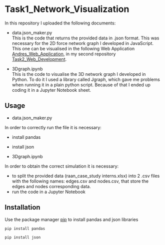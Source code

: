 # Task1_Network_Visualization

In this repository I uploaded the following documents:
- data.json_maker.py <br />
This is the code that returns the provided data in .json format. This was necessary for the 2D force network graph I developed in JavaScript. This one can be visualised in the following Web Application [Andres_Web_Application](https://andresagdt515.github.io/Task2_Web_Development/), in my second repository [Task2_Web_Development](https://github.com/andresagdt515/Task2_Web_Development).

- 3Dgraph.ipynb <br />
This is the code to visualise the 3D network graph I developed in Python. To do it I used a library called Jgraph, which gave me problems when running it in a plain python script. Because of that I ended up coding it in a Jupyter Notebook sheet.


## Usage

- data.json_maker.py <br />

In order to correctly run the file it is necessary:
   - install pandas
   - install json

- 3Dgraph.ipynb <br />

In order to obtain the correct simulation it is necessary:
   - to split the provided data (raan_case_study interns.xlsx) into 2 .csv files with the following names: edges.csv and nodes.csv, that store the edges and nodes corresponding data.
   - run the code in a Jupyter Notebook

## Installation

Use the package manager [pip](https://pip.pypa.io/en/stable/) to install pandas and json libraries

```bash
pip install pandas
```
```bash
pip install json
```